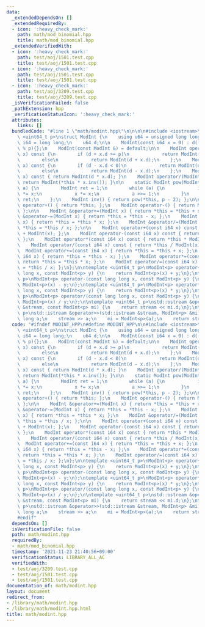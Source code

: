 ```yaml
---
data:
  _extendedDependsOn: []
  _extendedRequiredBy:
  - icon: ':heavy_check_mark:'
    path: math/mod_binomial.hpp
    title: math/mod_binomial.hpp
  _extendedVerifiedWith:
  - icon: ':heavy_check_mark:'
    path: test/aoj/1501.test.cpp
    title: test/aoj/1501.test.cpp
  - icon: ':heavy_check_mark:'
    path: test/aoj/1501.test.cpp
    title: test/aoj/1501.test.cpp
  - icon: ':heavy_check_mark:'
    path: test/aoj/3209.test.cpp
    title: test/aoj/3209.test.cpp
  _isVerificationFailed: false
  _pathExtension: hpp
  _verificationStatusIcon: ':heavy_check_mark:'
  attributes:
    links: []
  bundledCode: "#line 1 \"math/modint.hpp\"\n\n\n\n#include <iostream>\n\ntemplate\
    \ <uint64_t p>\nstruct ModInt {\n    using u64 = unsigned long long;\n    using\
    \ i64 = long long;\n    u64 d;\n\n    ModInt(const i64 x = 0) : d((x % p + p)\
    \ % p){};\n    ModInt(const ModInt &) = default;\n\n    ModInt operator+(ModInt\
    \ x) const {\n        if (d + x.d >= p)\n            return ModInt(d + x.d - p);\n\
    \        else\n            return ModInt(d + x.d);\n    };\n    ModInt operator-(ModInt\
    \ x) const {\n        if (d - x.d < 0)\n            return ModInt(d - x.d + p);\n\
    \        else\n            return ModInt(d - x.d);\n    };\n    ModInt operator*(ModInt\
    \ x) const { return ModInt(d * x.d); }\n    ModInt operator/(ModInt x) const {\
    \ return ModInt(*this * x.inv()); }\n\n    static ModInt pow(ModInt x, uint64_t\
    \ a) {\n        ModInt ret = 1;\n        while (a) {\n            if (a & 1) ret\
    \ *= x;\n            x *= x;\n            a >>= 1;\n        }\n        return\
    \ ret;\n    };\n    ModInt inv() { return pow(*this, p - 2); };\n\n    ModInt\
    \ operator+() { return *this; };\n    ModInt operator-() { return ModInt(-d);\
    \ };\n\n    ModInt &operator+=(ModInt x) { return *this = *this + x; };\n    ModInt\
    \ &operator-=(ModInt x) { return *this = *this - x; };\n    ModInt &operator*=(ModInt\
    \ x) { return *this = *this * x; };\n    ModInt &operator/=(ModInt x) { return\
    \ *this = *this / x; };\n\n    ModInt operator+(const i64 x) const { return *this\
    \ + ModInt(x); };\n    ModInt operator-(const i64 x) const { return *this - ModInt(x);\
    \ };\n    ModInt operator*(const i64 x) const { return *this * ModInt(x); };\n\
    \    ModInt operator/(const i64 x) const { return *this / ModInt(x); };\n\n  \
    \  ModInt operator+=(const i64 x) { return *this = *this + x; };\n    ModInt operator-=(const\
    \ i64 x) { return *this = *this - x; };\n    ModInt operator*=(const i64 x) {\
    \ return *this = *this * x; };\n    ModInt operator/=(const i64 x) { return *this\
    \ = *this / x; };\n};\n\ntemplate <uint64_t p>\nModInt<p> operator+(const long\
    \ long x, const ModInt<p> y) {\n    return ModInt<p>(x) + y;\n};\ntemplate <uint64_t\
    \ p>\nModInt<p> operator-(const long long x, const ModInt<p> y) {\n    return\
    \ ModInt<p>(x) - y;\n};\ntemplate <uint64_t p>\nModInt<p> operator*(const long\
    \ long x, const ModInt<p> y) {\n    return ModInt<p>(x) * y;\n};\ntemplate <uint64_t\
    \ p>\nModInt<p> operator/(const long long x, const ModInt<p> y) {\n    return\
    \ ModInt<p>(x) / y;\n};\n\ntemplate <uint64_t p>\nstd::ostream &operator<<(std::ostream\
    \ &stream, const ModInt<p> mi) {\n    return stream << mi.d;\n};\ntemplate <uint64_t\
    \ p>\nstd::istream &operator>>(std::istream &stream, ModInt<p> &mi) {\n    long\
    \ long a;\n    stream >> a;\n    mi = ModInt<p>(a);\n    return stream;\n};\n\n"
  code: "#ifndef MODINT_HPP\n#define MODINT_HPP\n\n#include <iostream>\n\ntemplate\
    \ <uint64_t p>\nstruct ModInt {\n    using u64 = unsigned long long;\n    using\
    \ i64 = long long;\n    u64 d;\n\n    ModInt(const i64 x = 0) : d((x % p + p)\
    \ % p){};\n    ModInt(const ModInt &) = default;\n\n    ModInt operator+(ModInt\
    \ x) const {\n        if (d + x.d >= p)\n            return ModInt(d + x.d - p);\n\
    \        else\n            return ModInt(d + x.d);\n    };\n    ModInt operator-(ModInt\
    \ x) const {\n        if (d - x.d < 0)\n            return ModInt(d - x.d + p);\n\
    \        else\n            return ModInt(d - x.d);\n    };\n    ModInt operator*(ModInt\
    \ x) const { return ModInt(d * x.d); }\n    ModInt operator/(ModInt x) const {\
    \ return ModInt(*this * x.inv()); }\n\n    static ModInt pow(ModInt x, uint64_t\
    \ a) {\n        ModInt ret = 1;\n        while (a) {\n            if (a & 1) ret\
    \ *= x;\n            x *= x;\n            a >>= 1;\n        }\n        return\
    \ ret;\n    };\n    ModInt inv() { return pow(*this, p - 2); };\n\n    ModInt\
    \ operator+() { return *this; };\n    ModInt operator-() { return ModInt(-d);\
    \ };\n\n    ModInt &operator+=(ModInt x) { return *this = *this + x; };\n    ModInt\
    \ &operator-=(ModInt x) { return *this = *this - x; };\n    ModInt &operator*=(ModInt\
    \ x) { return *this = *this * x; };\n    ModInt &operator/=(ModInt x) { return\
    \ *this = *this / x; };\n\n    ModInt operator+(const i64 x) const { return *this\
    \ + ModInt(x); };\n    ModInt operator-(const i64 x) const { return *this - ModInt(x);\
    \ };\n    ModInt operator*(const i64 x) const { return *this * ModInt(x); };\n\
    \    ModInt operator/(const i64 x) const { return *this / ModInt(x); };\n\n  \
    \  ModInt operator+=(const i64 x) { return *this = *this + x; };\n    ModInt operator-=(const\
    \ i64 x) { return *this = *this - x; };\n    ModInt operator*=(const i64 x) {\
    \ return *this = *this * x; };\n    ModInt operator/=(const i64 x) { return *this\
    \ = *this / x; };\n};\n\ntemplate <uint64_t p>\nModInt<p> operator+(const long\
    \ long x, const ModInt<p> y) {\n    return ModInt<p>(x) + y;\n};\ntemplate <uint64_t\
    \ p>\nModInt<p> operator-(const long long x, const ModInt<p> y) {\n    return\
    \ ModInt<p>(x) - y;\n};\ntemplate <uint64_t p>\nModInt<p> operator*(const long\
    \ long x, const ModInt<p> y) {\n    return ModInt<p>(x) * y;\n};\ntemplate <uint64_t\
    \ p>\nModInt<p> operator/(const long long x, const ModInt<p> y) {\n    return\
    \ ModInt<p>(x) / y;\n};\n\ntemplate <uint64_t p>\nstd::ostream &operator<<(std::ostream\
    \ &stream, const ModInt<p> mi) {\n    return stream << mi.d;\n};\ntemplate <uint64_t\
    \ p>\nstd::istream &operator>>(std::istream &stream, ModInt<p> &mi) {\n    long\
    \ long a;\n    stream >> a;\n    mi = ModInt<p>(a);\n    return stream;\n};\n\
    #endif"
  dependsOn: []
  isVerificationFile: false
  path: math/modint.hpp
  requiredBy:
  - math/mod_binomial.hpp
  timestamp: '2021-11-23 21:40:56+09:00'
  verificationStatus: LIBRARY_ALL_AC
  verifiedWith:
  - test/aoj/3209.test.cpp
  - test/aoj/1501.test.cpp
  - test/aoj/1501.test.cpp
documentation_of: math/modint.hpp
layout: document
redirect_from:
- /library/math/modint.hpp
- /library/math/modint.hpp.html
title: math/modint.hpp
---
```

